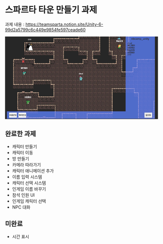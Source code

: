 # 스파르타 타운 만들기 과제
과제 내용 : https://teamsparta.notion.site/Unity-6-99d2a5799c6c449e9854fe597ceade60

![picture](Thumbnail.jpg)
## 완료한 과제
- 캐릭터 만들기
- 캐릭터 이동
- 방 만들기
- 카메라 따라가기
- 캐릭터 애니메이션 추가
- 이름 입력 시스템
- 캐릭터 선택 시스템
- 인게임 이름 바꾸기
- 참석 인원 UI
- 인게임 캐릭터 선택
- NPC 대화

## 미완료
- 시간 표시
